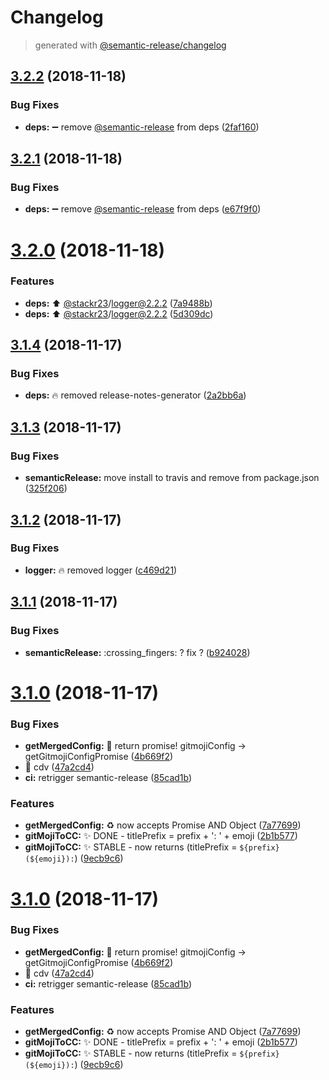 # Changelog
> generated with [@semantic-release/changelog](https://github.com/semantic-release/changelog)

## [3.2.2](https://github.com/stackr23/gitmoji-conventional-commits/compare/v3.2.1...v3.2.2) (2018-11-18)


### Bug Fixes

* **deps:** :heavy_minus_sign: remove [@semantic-release](https://github.com/semantic-release) from deps ([2faf160](https://github.com/stackr23/gitmoji-conventional-commits/commit/2faf160))

## [3.2.1](https://github.com/stackr23/gitmoji-conventional-commits/compare/v3.2.0...v3.2.1) (2018-11-18)


### Bug Fixes

* **deps:** :heavy_minus_sign: remove [@semantic-release](https://github.com/semantic-release) from deps ([e67f9f0](https://github.com/stackr23/gitmoji-conventional-commits/commit/e67f9f0))

# [3.2.0](https://github.com/stackr23/gitmoji-conventional-commits/compare/v3.1.4...v3.2.0) (2018-11-18)


### Features

* **deps:** :arrow_up: [@stackr23](https://github.com/stackr23)/logger@2.2.2 ([7a9488b](https://github.com/stackr23/gitmoji-conventional-commits/commit/7a9488b))
* **deps:** :arrow_up: [@stackr23](https://github.com/stackr23)/logger@2.2.2 ([5d309dc](https://github.com/stackr23/gitmoji-conventional-commits/commit/5d309dc))

## [3.1.4](https://github.com/stackr23/gitmoji-conventional-commits/compare/v3.1.3...v3.1.4) (2018-11-17)


### Bug Fixes

* **deps:** :fire: removed release-notes-generator ([2a2bb6a](https://github.com/stackr23/gitmoji-conventional-commits/commit/2a2bb6a))

## [3.1.3](https://github.com/stackr23/gitmoji-conventional-commits/compare/v3.1.2...v3.1.3) (2018-11-17)


### Bug Fixes

* **semanticRelease:** move install to travis and remove from package.json ([325f206](https://github.com/stackr23/gitmoji-conventional-commits/commit/325f206))

## [3.1.2](https://github.com/stackr23/gitmoji-conventional-commits/compare/v3.1.1...v3.1.2) (2018-11-17)


### Bug Fixes

* **logger:** :fire: removed logger ([c469d21](https://github.com/stackr23/gitmoji-conventional-commits/commit/c469d21))

## [3.1.1](https://github.com/stackr23/gitmoji-conventional-commits/compare/v3.1.0...v3.1.1) (2018-11-17)


### Bug Fixes

* **semanticRelease:** :crossing_fingers: ? fix ? ([b924028](https://github.com/stackr23/gitmoji-conventional-commits/commit/b924028))

# [3.1.0](https://github.com/stackr23/gitmoji-conventional-commits/compare/v3.0.1...v3.1.0) (2018-11-17)


### Bug Fixes

* **getMergedConfig:** :bug: return promise! gitmojiConfig -> getGitmojiConfigPromise ([4b669f2](https://github.com/stackr23/gitmoji-conventional-commits/commit/4b669f2))
* 🐛  cdv ([47a2cd4](https://github.com/stackr23/gitmoji-conventional-commits/commit/47a2cd4))
* **ci:** retrigger semantic-release ([85cad1b](https://github.com/stackr23/gitmoji-conventional-commits/commit/85cad1b))


### Features

* **getMergedConfig:** :recycle: now accepts Promise AND Object ([7a77699](https://github.com/stackr23/gitmoji-conventional-commits/commit/7a77699))
* **gitMojiToCC:** :sparkles: DONE - titlePrefix = prefix + ': ' + emoji ([2b1b577](https://github.com/stackr23/gitmoji-conventional-commits/commit/2b1b577))
* **gitMojiToCC:** :sparkles: STABLE - now returns (titlePrefix = `${prefix}(${emoji}):`) ([9ecb9c6](https://github.com/stackr23/gitmoji-conventional-commits/commit/9ecb9c6))

# [3.1.0](https://github.com/stackr23/gitmoji-conventional-commits/compare/v3.0.1...v3.1.0) (2018-11-17)


### Bug Fixes

* **getMergedConfig:** :bug: return promise! gitmojiConfig -> getGitmojiConfigPromise ([4b669f2](https://github.com/stackr23/gitmoji-conventional-commits/commit/4b669f2))
* 🐛  cdv ([47a2cd4](https://github.com/stackr23/gitmoji-conventional-commits/commit/47a2cd4))
* **ci:** retrigger semantic-release ([85cad1b](https://github.com/stackr23/gitmoji-conventional-commits/commit/85cad1b))


### Features

* **getMergedConfig:** :recycle: now accepts Promise AND Object ([7a77699](https://github.com/stackr23/gitmoji-conventional-commits/commit/7a77699))
* **gitMojiToCC:** :sparkles: DONE - titlePrefix = prefix + ': ' + emoji ([2b1b577](https://github.com/stackr23/gitmoji-conventional-commits/commit/2b1b577))
* **gitMojiToCC:** :sparkles: STABLE - now returns (titlePrefix = `${prefix}(${emoji}):`) ([9ecb9c6](https://github.com/stackr23/gitmoji-conventional-commits/commit/9ecb9c6))
